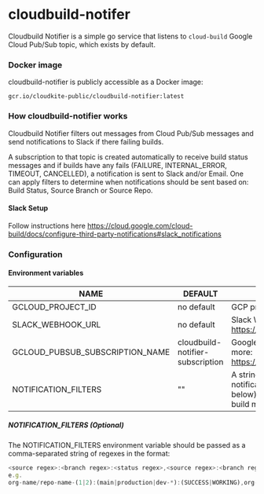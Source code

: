 # cloudbuild-notifer 
Cloudbuild Notifier is a simple go service that listens to `cloud-build` Google Cloud Pub/Sub topic, which exists by default.

### Docker image
cloudbuild-notifier is publicly accessible as a Docker image:

```
gcr.io/cloudkite-public/cloudbuild-notifier:latest
```

### How cloudbuild-notifier works
Cloudbuild Notifier filters out messages from Cloud Pub/Sub messages and send notifications to Slack if there failing builds.

A subscription to that topic is created automatically to receive build status messages and if builds have any fails (FAILURE, INTERNAL_ERROR, TIMEOUT, CANCELLED), a notification is sent to Slack and/or Email.
One can apply filters to determine when notifications should be sent based on: Build Status, Source Branch or Source Repo. 

#### Slack Setup

Follow instructions here https://cloud.google.com/cloud-build/docs/configure-third-party-notifications#slack_notifications

### Configuration

#### Environment variables

| NAME                                  | DEFAULT                                | DESCRIPTION                                                                                          |
| ------------------------------------- | -------------------------------------- | ---------------------------------------------------------------------------------------------------- |
| GCLOUD_PROJECT_ID                     | no default                             | GCP project id                                                                                       |
| SLACK_WEBHOOK_URL                     | no default                             | Slack Webhook URL. Read more https://api.slack.com/incoming-webhooks                                 |
| GCLOUD_PUBSUB_SUBSCRIPTION_NAME       | cloudbuild-notifier-subscription       | Google Cloud Pub/Sub topic subscription. Read more: https://cloud.google.com/pubsub/docs/subscriber  |
| NOTIFICATION_FILTERS                     | ""                             | A string of regex filters that should trigger notifications to be sent to Slack (see section below) By default, notifications will be sent for all build messages |

##### NOTIFICATION_FILTERS (Optional)
The NOTIFICATION_FILTERS environment variable should be passed as a comma-separated string of regexes in the format:
```javascript
<source regex>:<branch regex>:<status regex>,<source regex>:<branch regex>:<status regex>
e.g.
org-name/repo-name-(1|2):(main|production|dev-*):(SUCCESS|WORKING),org-name/repo-name-(3|4):dev:(FAILURE|QUEUED)
```
